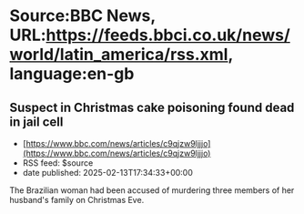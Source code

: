 # Source:BBC News, URL:https://feeds.bbci.co.uk/news/world/latin_america/rss.xml, language:en-gb

## Suspect in Christmas cake poisoning found dead in jail cell
 - [https://www.bbc.com/news/articles/c9qjzw9ljjjo](https://www.bbc.com/news/articles/c9qjzw9ljjjo)
 - RSS feed: $source
 - date published: 2025-02-13T17:34:33+00:00

The Brazilian woman had been accused of murdering three members of her husband's family on Christmas Eve.

